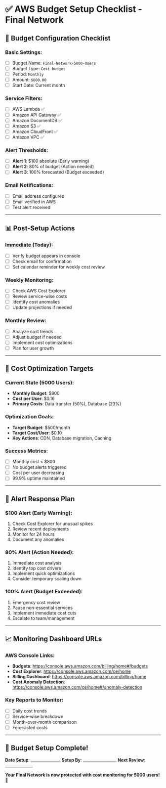 # ✅ AWS Budget Setup Checklist - Final Network

## 🎯 **Budget Configuration Checklist**

### **Basic Settings:**
- [ ] Budget Name: `Final-Network-5000-Users`
- [ ] Budget Type: `Cost budget` 
- [ ] Period: `Monthly`
- [ ] Amount: `$800.00`
- [ ] Start Date: Current month

### **Service Filters:**
- [ ] AWS Lambda ✅
- [ ] Amazon API Gateway ✅
- [ ] Amazon DocumentDB ✅
- [ ] Amazon S3 ✅
- [ ] Amazon CloudFront ✅
- [ ] Amazon VPC ✅

### **Alert Thresholds:**
- [ ] **Alert 1**: $100 absolute (Early warning)
- [ ] **Alert 2**: 80% of budget (Action needed)
- [ ] **Alert 3**: 100% forecasted (Budget exceeded)

### **Email Notifications:**
- [ ] Email address configured
- [ ] Email verified in AWS
- [ ] Test alert received

---

## 📊 **Post-Setup Actions**

### **Immediate (Today):**
- [ ] Verify budget appears in console
- [ ] Check email for confirmation
- [ ] Set calendar reminder for weekly cost review

### **Weekly Monitoring:**
- [ ] Check AWS Cost Explorer
- [ ] Review service-wise costs
- [ ] Identify cost anomalies
- [ ] Update projections if needed

### **Monthly Review:**
- [ ] Analyze cost trends
- [ ] Adjust budget if needed
- [ ] Implement cost optimizations
- [ ] Plan for user growth

---

## 🎯 **Cost Optimization Targets**

### **Current State (5000 Users):**
- **Monthly Budget**: $800
- **Cost per User**: $0.16
- **Primary Costs**: Data transfer (50%), Database (23%)

### **Optimization Goals:**
- **Target Budget**: $500/month
- **Target Cost/User**: $0.10
- **Key Actions**: CDN, Database migration, Caching

### **Success Metrics:**
- [ ] Monthly cost < $800
- [ ] No budget alerts triggered
- [ ] Cost per user decreasing
- [ ] 99.9% uptime maintained

---

## 🚨 **Alert Response Plan**

### **$100 Alert (Early Warning):**
1. Check Cost Explorer for unusual spikes
2. Review recent deployments
3. Monitor for 24 hours
4. Document any anomalies

### **80% Alert (Action Needed):**
1. Immediate cost analysis
2. Identify top cost drivers
3. Implement quick optimizations
4. Consider temporary scaling down

### **100% Alert (Budget Exceeded):**
1. Emergency cost review
2. Pause non-essential services
3. Implement immediate cost cuts
4. Escalate to team/management

---

## 📈 **Monitoring Dashboard URLs**

### **AWS Console Links:**
- **Budgets**: https://console.aws.amazon.com/billing/home#/budgets
- **Cost Explorer**: https://console.aws.amazon.com/ce/home
- **Billing Dashboard**: https://console.aws.amazon.com/billing/home
- **Cost Anomaly Detection**: https://console.aws.amazon.com/ce/home#/anomaly-detection

### **Key Reports to Monitor:**
- [ ] Daily cost trends
- [ ] Service-wise breakdown
- [ ] Month-over-month comparison
- [ ] Forecasted costs

---

## 🎉 **Budget Setup Complete!**

**Date Setup**: _______________
**Setup By**: _________________
**Next Review**: ______________

**Your Final Network is now protected with cost monitoring for 5000 users! 🚀**
